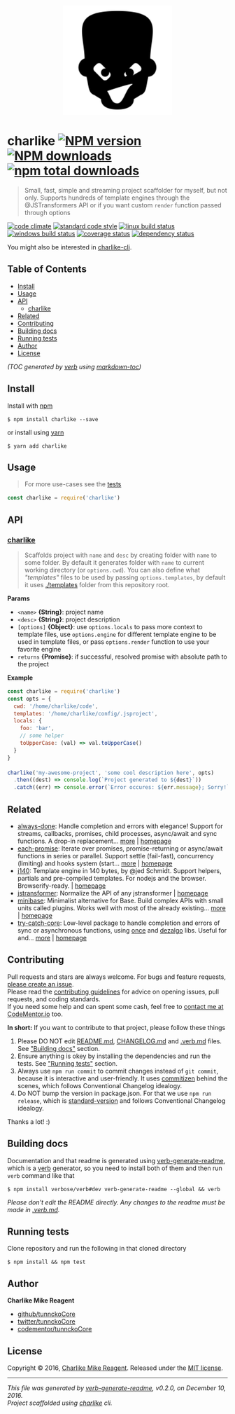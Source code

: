 <p align="center">
  <a href="https://github.com/tunnckoCore/charlike">
    <img height="250" width="250" src="./logo.png">
  </a>
</p>

# charlike [![NPM version](https://img.shields.io/npm/v/charlike.svg?style=flat)](https://www.npmjs.com/package/charlike) [![NPM downloads](https://img.shields.io/npm/dm/charlike.svg?style=flat)](https://npmjs.org/package/charlike) [![npm total downloads][downloads-img]][downloads-url]

> Small, fast, simple and streaming project scaffolder for myself, but not only. Supports hundreds of template engines through the @JSTransformers API or if you want custom `render` function passed through options

[![code climate][codeclimate-img]][codeclimate-url] 
[![standard code style][standard-img]][standard-url] 
[![linux build status][travis-img]][travis-url] 
[![windows build status][appveyor-img]][appveyor-url] 
[![coverage status][coveralls-img]][coveralls-url] 
[![dependency status][david-img]][david-url]

You might also be interested in [charlike-cli](https://github.com/tunnckocore/charlike-cli#readme).

## Table of Contents
- [Install](#install)
- [Usage](#usage)
- [API](#api)
  * [charlike](#charlike)
- [Related](#related)
- [Contributing](#contributing)
- [Building docs](#building-docs)
- [Running tests](#running-tests)
- [Author](#author)
- [License](#license)

_(TOC generated by [verb](https://github.com/verbose/verb) using [markdown-toc](https://github.com/jonschlinkert/markdown-toc))_

## Install
Install with [npm](https://www.npmjs.com/)

```
$ npm install charlike --save
```

or install using [yarn](https://yarnpkg.com)

```
$ yarn add charlike
```

## Usage
> For more use-cases see the [tests](test.js)

```js
const charlike = require('charlike')
```

## API

### [charlike](index.js#L64)
> Scaffolds project with `name` and `desc` by creating folder with `name` to some folder. By default it generates folder with `name` to current working directory (or `options.cwd`). You can also define what _"templates"_ files to be used by passing `options.templates`, by default it uses [./templates](./templates) folder from this repository root.

**Params**

* `<name>` **{String}**: project name    
* `<desc>` **{String}**: project description    
* `[options]` **{Object}**: use `options.locals` to pass more context to template files, use `options.engine` for different template engine to be used in template files, or pass `options.render` function to use your favorite engine    
* `returns` **{Promise}**: if successful, resolved promise with absolute path to the project  

**Example**

```js
const charlike = require('charlike')
const opts = {
  cwd: '/home/charlike/code',
  templates: '/home/charlike/config/.jsproject',
  locals: {
    foo: 'bar',
    // some helper
    toUpperCase: (val) => val.toUpperCase()
  }
}

charlike('my-awesome-project', 'some cool description here', opts)
  .then((dest) => console.log(`Project generated to ${dest}`))
  .catch((err) => console.error(`Error occures: ${err.message}; Sorry!`))
```

## Related
- [always-done](https://www.npmjs.com/package/always-done): Handle completion and errors with elegance! Support for streams, callbacks, promises, child processes, async/await and sync functions. A drop-in replacement… [more](https://github.com/hybridables/always-done#readme) | [homepage](https://github.com/hybridables/always-done#readme "Handle completion and errors with elegance! Support for streams, callbacks, promises, child processes, async/await and sync functions. A drop-in replacement for [async-done][] - pass 100% of its tests plus more")
- [each-promise](https://www.npmjs.com/package/each-promise): Iterate over promises, promise-returning or async/await functions in series or parallel. Support settle (fail-fast), concurrency (limiting) and hooks system (start… [more](https://github.com/tunnckocore/each-promise#readme) | [homepage](https://github.com/tunnckocore/each-promise#readme "Iterate over promises, promise-returning or async/await functions in series or parallel. Support settle (fail-fast), concurrency (limiting) and hooks system (start, beforeEach, afterEach, finish)")
- [j140](https://www.npmjs.com/package/j140): Template engine in 140 bytes, by @jed Schmidt. Support helpers, partials and pre-compiled templates. For nodejs and the browser. Browserify-ready. | [homepage](https://github.com/tunnckocore/j140#readme "Template engine in 140 bytes, by @jed Schmidt. Support helpers, partials and pre-compiled templates. For nodejs and the browser. Browserify-ready.")
- [jstransformer](https://www.npmjs.com/package/jstransformer): Normalize the API of any jstransformer | [homepage](https://github.com/jstransformers/jstransformer#readme "Normalize the API of any jstransformer")
- [minibase](https://www.npmjs.com/package/minibase): Minimalist alternative for Base. Build complex APIs with small units called plugins. Works well with most of the already existing… [more](https://github.com/node-minibase/minibase#readme) | [homepage](https://github.com/node-minibase/minibase#readme "Minimalist alternative for Base. Build complex APIs with small units called plugins. Works well with most of the already existing [base][] plugins.")
- [try-catch-core](https://www.npmjs.com/package/try-catch-core): Low-level package to handle completion and errors of sync or asynchronous functions, using [once][] and [dezalgo][] libs. Useful for and… [more](https://github.com/hybridables/try-catch-core#readme) | [homepage](https://github.com/hybridables/try-catch-core#readme "Low-level package to handle completion and errors of sync or asynchronous functions, using [once][] and [dezalgo][] libs. Useful for and used in higher-level libs such as [always-done][] to handle completion of anything.")

## Contributing
Pull requests and stars are always welcome. For bugs and feature requests, [please create an issue](https://github.com/tunnckoCore/charlike/issues/new).  
Please read the [contributing guidelines](CONTRIBUTING.md) for advice on opening issues, pull requests, and coding standards.  
If you need some help and can spent some cash, feel free to [contact me at CodeMentor.io](https://www.codementor.io/tunnckocore?utm_source=github&utm_medium=button&utm_term=tunnckocore&utm_campaign=github) too.

**In short:** If you want to contribute to that project, please follow these things

1. Please DO NOT edit [README.md](README.md), [CHANGELOG.md](CHANGELOG.md) and [.verb.md](.verb.md) files. See ["Building docs"](#building-docs) section.
2. Ensure anything is okey by installing the dependencies and run the tests. See ["Running tests"](#running-tests) section.
3. Always use `npm run commit` to commit changes instead of `git commit`, because it is interactive and user-friendly. It uses [commitizen][] behind the scenes, which follows Conventional Changelog idealogy.
4. Do NOT bump the version in package.json. For that we use `npm run release`, which is [standard-version][] and follows Conventional Changelog idealogy.

Thanks a lot! :)

## Building docs
Documentation and that readme is generated using [verb-generate-readme][], which is a [verb][] generator, so you need to install both of them and then run `verb` command like that

```
$ npm install verbose/verb#dev verb-generate-readme --global && verb
```

_Please don't edit the README directly. Any changes to the readme must be made in [.verb.md](.verb.md)._

## Running tests
Clone repository and run the following in that cloned directory

```
$ npm install && npm test
```

## Author
**Charlike Mike Reagent**

+ [github/tunnckoCore](https://github.com/tunnckoCore)
+ [twitter/tunnckoCore](http://twitter.com/tunnckoCore)
+ [codementor/tunnckoCore](https://codementor.io/tunnckoCore)

## License
Copyright © 2016, [Charlike Mike Reagent](http://i.am.charlike.online). Released under the [MIT license](LICENSE).

***

_This file was generated by [verb-generate-readme](https://github.com/verbose/verb-generate-readme), v0.2.0, on December 10, 2016._  
_Project scaffolded using [charlike][] cli._

[always-done]: https://github.com/hybridables/always-done
[async-done]: https://github.com/gulpjs/async-done
[base]: https://github.com/node-base/base
[commitizen]: https://github.com/commitizen/cz-cli
[dezalgo]: https://github.com/npm/dezalgo
[once]: https://github.com/isaacs/once
[standard-version]: https://github.com/conventional-changelog/standard-version
[verb-generate-readme]: https://github.com/verbose/verb-generate-readme
[verb]: https://github.com/verbose/verb

[downloads-url]: https://www.npmjs.com/package/charlike
[downloads-img]: https://img.shields.io/npm/dt/charlike.svg

[codeclimate-url]: https://codeclimate.com/github/tunnckoCore/charlike
[codeclimate-img]: https://img.shields.io/codeclimate/github/tunnckoCore/charlike.svg

[travis-url]: https://travis-ci.org/tunnckoCore/charlike
[travis-img]: https://img.shields.io/travis/tunnckoCore/charlike/master.svg?label=linux

[appveyor-url]: https://ci.appveyor.com/project/tunnckoCore/charlike
[appveyor-img]: https://img.shields.io/appveyor/ci/tunnckoCore/charlike/master.svg?label=windows

[coveralls-url]: https://coveralls.io/r/tunnckoCore/charlike
[coveralls-img]: https://img.shields.io/coveralls/tunnckoCore/charlike.svg

[david-url]: https://david-dm.org/tunnckoCore/charlike
[david-img]: https://img.shields.io/david/tunnckoCore/charlike.svg

[standard-url]: https://github.com/feross/standard
[standard-img]: https://img.shields.io/badge/code%20style-standard-brightgreen.svg

[charlike]: https://github.com/tunnckocore/charlike